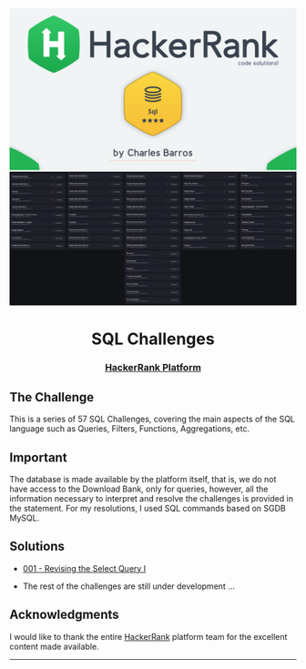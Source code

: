 <div align='center'>
    <img src='./images/readme-image.png'>
</div>
<div align='center'>
    <img src='./images/challenge-list.png'>
</div>

<h1 align='center'>SQL Challenges</h1>

<div align='center'>
    <h3>
      <a href='https://www.hackerrank.com/domains/sql?badge_type=sql' target="_blank"> HackerRank Platform</a>
    </h3>
</div>

## <strong>The Challenge</strong>
This is a series of 57 SQL Challenges, covering the main aspects of the SQL language such as Queries, Filters, Functions, Aggregations, etc.

## <strong>Important</strong>
<div>
The database is made available by the platform itself, that is, we do not have access to the Download Bank, only for queries, however, all the information necessary to interpret and resolve the challenges is provided in the statement. For my resolutions, I used SQL commands based on SGDB MySQL.
</div>

## <strong>Solutions</strong>
- [001 - Revising the Select Query I](https://www.hackerrank.com/challenges/revising-the-select-query/problem?isFullScreen=true)

<!--
- [002 - XXXXX](#)
-->

- The rest of the challenges are still under development ... 

## <strong>Acknowledgments</strong>
I would like to thank the entire [HackerRank](https://www.hackerrank.com/) platform team for the excellent content made available.
<hr>
    